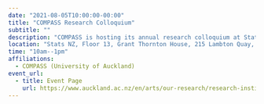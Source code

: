 ```yaml
---
date: "2021-08-05T10:00:00-00:00"
title: "COMPASS Research Colloquium"
subtitle: ""
description: "COMPASS is hosting its annual research colloquium at Statistics New Zealand in Wellington to showcase our research to the government, academic, and broader research community."
location: "Stats NZ, Floor 13, Grant Thornton House, 215 Lambton Quay, Wellington 6011"
time: "10am--1pm"
affiliations:
  - COMPASS (University of Auckland)
event_url:
  - title: Event Page
    url: https://www.auckland.ac.nz/en/arts/our-research/research-institutes-centres-groups/compass/annual-research-colloquia/2021-colloquium.html
---
```

